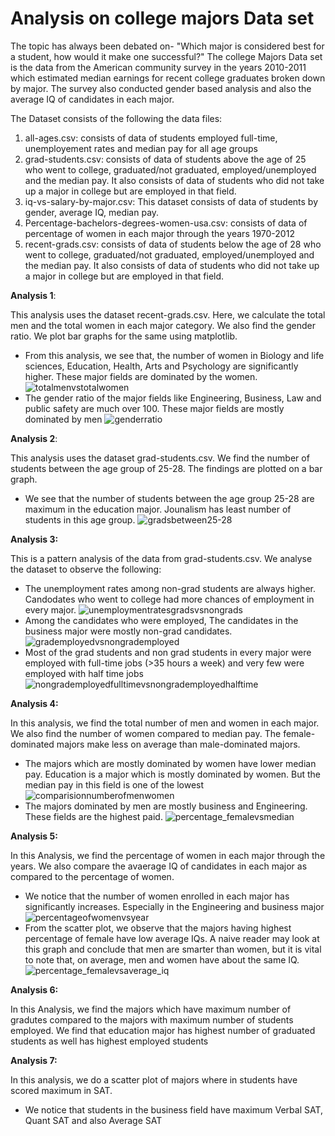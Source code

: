 
# Analysis on college majors Data set

The topic has always been debated on- "Which major is considered best for a student, how would it make one successful?" The college Majors Data set is the data from the American community survey in the years 2010-2011 which estimated median earnings for recent college graduates broken down by major. The survey also conducted gender based analysis and also the average IQ of candidates in each major.

The Dataset consists of the following the data files:
1. all-ages.csv: consists of data of students employed full-time, unemployement rates and median pay for all    age groups
2. grad-students.csv: consists of data of students above the age of 25 who went to college, graduated/not graduated, employed/unemployed and the median pay. It also consists of data of students who did not take up a major in college but are employed in that field.
3. iq-vs-salary-by-major.csv: This dataset consists of data of students by gender, average IQ, median pay.
4. Percentage-bachelors-degrees-women-usa.csv: consists of data of percentage of women in each major through the years 1970-2012
5. recent-grads.csv: consists of data of students below the age of 28 who went to college, graduated/not graduated, employed/unemployed and the median pay. It also consists of data of students who did not take up a major in college but are employed in that field.



**Analysis 1**:

This analysis uses the dataset recent-grads.csv. Here, we calculate the total men and the total women in each major category. We also find the gender ratio. We plot bar graphs for the same using matplotlib.

+ From this analysis, we see that, the number of women in Biology and life sciences,  Education, Health, Arts and Psychology are significantly higher. These major fields are dominated by the women.
![totalmenvstotalwomen](https://cloud.githubusercontent.com/assets/25044482/25308029/4ba02488-277a-11e7-975c-3a53919de9ea.png)
+ The gender ratio of the major fields like Engineering, Business, Law and public safety are much over 100. These major fields are mostly dominated by men
![genderratio](https://cloud.githubusercontent.com/assets/25044482/25308043/7b36e114-277a-11e7-876c-6e8f69d60a8d.png)

**Analysis 2**:

This analysis uses the dataset grad-students.csv. We find the number of students between the age group of 25-28. The findings are plotted on a bar graph.

+ We see that the number of students between the age group 25-28 are maximum in the education major. Jounalism has least number of students in this age group.
![gradsbetween25-28](https://cloud.githubusercontent.com/assets/25044482/25308051/9d00dae8-277a-11e7-9b0e-422a0fdebdd1.png)

**Analysis 3:**

This is a pattern analysis of the data from grad-students.csv. We analyse the dataset to observe the following:

+ The unemployment rates among non-grad students are always higher. Candodates who went to college had more chances of employment in every major.
![unemploymentratesgradsvsnongrads](https://cloud.githubusercontent.com/assets/25044482/25308077/25c43be0-277b-11e7-8a27-82f70213cb3a.png)
+ Among the candidates who were employed, The candidates in the business major were mostly non-grad candidates. 
![grademployedvsnongrademployed](https://cloud.githubusercontent.com/assets/25044482/25308060/e66f0b78-277a-11e7-937a-5075a461298e.png)
+ Most of the grad students and non grad students in every major were employed with full-time jobs (>35 hours a week) and very few were employed with half time jobs
![nongrademployedfulltimevsnongrademployedhalftime](https://cloud.githubusercontent.com/assets/25044482/25308068/fe9a8fc4-277a-11e7-8cc5-7e9578d1f69c.png)

**Analysis 4:**

In this analysis, we find the total number of men and women in each major. We also find the number of women compared to median pay. The female-dominated majors make less on average than male-dominated majors.

+ The majors which are mostly dominated by women have lower median pay. Education is a major which is mostly dominated by women. But the median pay in this field is one of the lowest
![comparisionnumberofmenwomen](https://cloud.githubusercontent.com/assets/25044482/25308087/595337cc-277b-11e7-886d-c20c555434a6.png)
+ The majors dominated by men are mostly business and Engineering. These fields are the highest paid. 
![percentage_femalevsmedian](https://cloud.githubusercontent.com/assets/25044482/25308092/6ea982b6-277b-11e7-8da4-d71ee8c8bd76.png)

**Analysis 5:**

In this Analysis, we find the percentage of women in each major through the years. We also compare the avaerage IQ of candidates in each major as compared to the percentage of women.

+ We notice that the number of women enrolled in each major has significantly increases. Especially in the Engineering and business major
![percentageofwomenvsyear](https://cloud.githubusercontent.com/assets/25044482/25308099/8c68129a-277b-11e7-8499-3577d52b466f.png)
+ From the scatter plot, we observe that the majors having highest percentage of female have low average IQs. A naive reader may look at this graph and conclude that men are smarter than women, but it is vital to note that, on average, men and women have about the same IQ.
![percentage_femalevsaverage_iq](https://cloud.githubusercontent.com/assets/25044482/25308103/9addec32-277b-11e7-872c-2743dc2af1fa.png)

**Analysis 6:**

In this Analysis, we find the majors which have maximum number of gradutes compared to the majors with maximum number of students employed. We find that education major has highest number of graduated students as well has highest employed students

**Analysis 7:**

In this analysis, we do a scatter plot of majors where in students have scored maximum in SAT.

+ We notice that students in the business field have maximum Verbal SAT, Quant SAT and also Average SAT

```python

```
